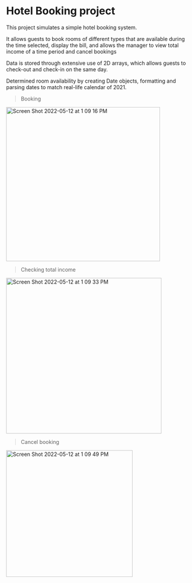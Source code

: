 # Hotel Booking project

This project simulates a simple hotel booking system. 

It allows guests to book rooms of different types that are available during the time selected, display the bill, and allows the manager to view total income of a time period and cancel bookings

Data is stored through extensive use of 2D arrays, which allows guests to check-out and check-in on the same day.

Determined room availability by creating Date objects, formatting and parsing dates to match real-life calendar of 2021.

> Booking
<img width="415" alt="Screen Shot 2022-05-12 at 1 09 16 PM" src="https://user-images.githubusercontent.com/105323843/168130733-31d2e516-535a-4d48-a8f1-644113ea17a4.png">

> Checking total income
<img width="419" alt="Screen Shot 2022-05-12 at 1 09 33 PM" src="https://user-images.githubusercontent.com/105323843/168130771-2dd6f4dc-eadb-4b71-9717-e8a7b3c62b9e.png">


> Cancel booking
<img width="341" alt="Screen Shot 2022-05-12 at 1 09 49 PM" src="https://user-images.githubusercontent.com/105323843/168130817-41b26a26-a289-4546-90e1-924b77d469cb.png">

